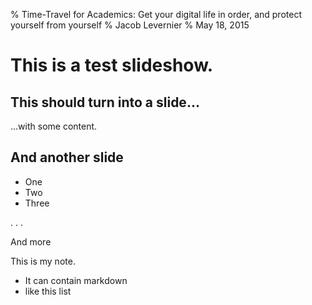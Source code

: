 % Time-Travel for Academics: Get your digital life in order, and protect yourself from yourself
% Jacob Levernier
% May 18, 2015

<!-- This slide show was created to be used with [Pandoc](http://pandoc.org/README.html#producing-slide-shows-with-pandoc):

pandoc -t dzslides -i -s Slides.mkd -o Slides_Build.html

(-i is "incrememntal" mode for lists)
 -->

<!-- 
ABSTRACT:

If you've ever been working on a manuscript, statistical analysis, or notes on your reading, you might have started saving versions of your work with names like "Manuscript_good_3_a", "Manuscript_after_edits_good", "Manuscript_Use_This", and
"Manuscript_Use_This_Final". Not only for your advisor or collaborators, but also for yourself a few months in the future, this approach to managing versions of your work can be confusing at best and misleading at worst, causing you to forget which version is the most up-to-date and, as a result, to re-do or lose work.

"Version control" is a type of free software that you can use to manage your work -- not only to remember which versions are from when, but also to see exactly what you changed between versions, and why. Like a time machine, version control software lets you move back and forth between versions without clogging your hard drive with multiple copies of the same files.

We will be discussing the "why" and "how" of using Git, a popular and free version control system that is also the foundation for GitHub, which software developers and academics alike are using to share and collaborate on their work.

This talk will use both the command-line (the Terminal app in Mac OSX and Linux, and Command Prompt or Cygwin (https://www.cygwin.com/) in Windows -- no experience assumed) and a point-and-click program called GitEye (http://www.collab.net/downloads/giteye).

-->

# This is a test slideshow.

## This should turn into a slide...

...with some content.

## And another slide

* One
* Two 
* Three

. . .

And more

<div class="notes">
This is my note.

- It can contain markdown
- like this list

</div>
